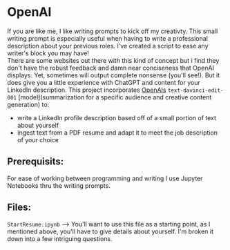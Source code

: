 # OpenAI

If you are like me, I like writing prompts to kick off my creativty. This small writing prompt is especially useful when having to write a professional description about your previous roles. I've created a script to ease any writer's block you may have!  
There are some websites out there with this kind of concept but i find they don't have the robust feedback and damn near conciseness that OpenAI displays. Yet, sometimes will output complete nonsense (you'll see!). But it does give you a little experience with ChatGPT and content for your LinkedIn description.
This project incorporates [OpenAIs](https://beta.openai.com/docs/guides/completion) 
`text-davinci-edit-001` [model](summarization for a specific audience and creative content generation) to:
* write a LinkedIn profile description based off of a small portion of text about yourself
* ingest text from a PDF resume and adapt it to meet the job description of your choice

## Prerequisits:
For ease of working between programming and writing I use Jupyter Notebooks thru the writing prompts.

## Files:
`StartResume.ipynb` --> You'll want to use this file as a starting point, as I mentioned above, you'll have to give details about yourself.  I'm broken it down into a few intriguing questions.  
